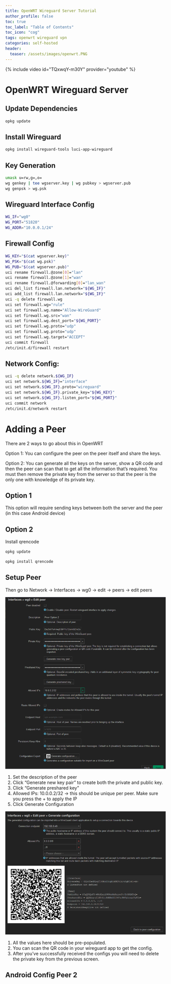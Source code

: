 ```yaml
---
title: OpenWRT Wireguard Server Tutorial
author_profile: false
toc: true
toc_label: "Table of Contents"
toc_icon: "cog"
tags: openwrt wireguard vpn
categories: self-hosted
header:
  teaser: /assets/images/openwrt.PNG
---
```


{% include video id="TQxwqY-m30Y" provider="youtube" %}

# OpenWRT Wireguard Server
## Update Dependencies
```bash
opkg update
```

## Install Wireguard
```bash
opkg install wireguard-tools luci-app-wireguard
```
## Key Generation
```bash
umask u=rw,g=,o=
wg genkey | tee wgserver.key | wg pubkey > wgserver.pub 
wg genpsk > wg.psk
```

## Wireguard Interface Config
```bash
WG_IF="wg0"
WG_PORT="51820"
WG_ADDR="10.0.0.1/24"
```

## Firewall Config
```bash
WG_KEY="$(cat wgserver.key)"
WG_PSK="$(cat wg.psk)"
WG_PUB="$(cat wgserver.pub)"
uci rename firewall.@zone[0]="lan"
uci rename firewall.@zone[1]="wan"
uci rename firewall.@forwarding[0]="lan_wan"
uci del_list firewall.lan.network="${WG_IF}"
uci add_list firewall.lan.network="${WG_IF}"
uci -q delete firewall.wg
uci set firewall.wg="rule"
uci set firewall.wg.name="Allow-WireGuard"
uci set firewall.wg.src="wan"
uci set firewall.wg.dest_port="${WG_PORT}"
uci set firewall.wg.proto="udp"
uci set firewall.wg.proto="udp"
uci set firewall.wg.target="ACCEPT"
uci commit firewall
/etc/init.d/firewall restart
```

## Network Config:
```bash
uci -q delete network.${WG_IF}
uci set network.${WG_IF}="interface"
uci set network.${WG_IF}.proto="wireguard"
uci set network.${WG_IF}.private_key="${WG_KEY}"
uci set network.${WG_IF}.listen_port="${WG_PORT}"
uci commit network
/etc/init.d/network restart
```


# Adding a Peer
There are 2 ways to go about this in OpenWRT

Option 1: You can configure the peer on the peer itself and share the keys.

Option 2: You can generate all the keys on the server, show a QR code and then the peer can scan that to get all the information that’s required. You must then remove the private key from the server so that the peer is the only one with knowledge of its private key.


## Option 1
This option will require sending keys between both the server and the peer (in this case Android device)

## Option 2

Install qrencode
```bash
opkg update
```
```bash
opkg install qrencode
```

## Setup Peer
Then go to Network -> Interfaces -> wg0 -> edit -> peers -> edit peers

![Option 2 Peer](/assets/images/option2-peer.PNG)
1. Set the description of the peer
2. Click “Generate new key pair” to create both the private and public key.
3. Click “Generate preshared key”
4. Allowed IPs: 10.0.0.2/32 → this should be unique per peer. Make sure you press the + to apply the IP
5. Click Generate Configuration

![Option 2 QR](/assets/images/option2-qr.PNG)
1. All the values here should be pre-populated.
2. You can scan the QR code in your wireguard app to get the config.
3. After you’ve successfully received the configs you will need to delete the private key from the previous screen.

## Android Config Peer 2

